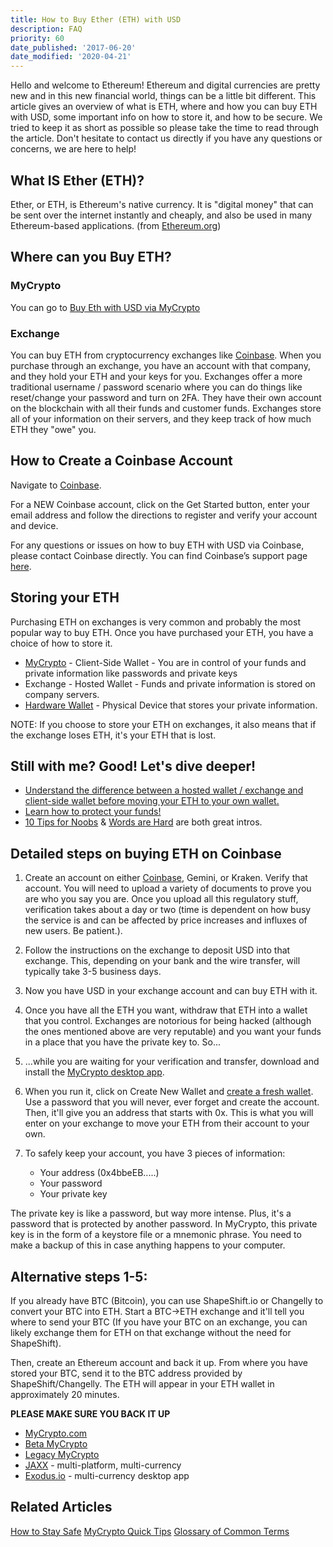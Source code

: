 ```yaml
---
title: How to Buy Ether (ETH) with USD
description: FAQ
priority: 60
date_published: '2017-06-20'
date_modified: '2020-04-21'
---
```


Hello and welcome to Ethereum! Ethereum and digital currencies are pretty new and in this new financial world, things can be a little bit different. This article gives an overview of what is ETH, where and how you can buy ETH with USD, some important info on how to store it, and how to be secure. We tried to keep it as short as possible so please take the time to read through the article. Don't hesitate to contact us directly if you have any questions or concerns, we are here to help! 

## What IS Ether (ETH)?

Ether, or ETH, is Ethereum's native currency. It is "digital money" that can be sent over the internet instantly and cheaply, and also be used in many Ethereum-based applications. (from [Ethereum.org](https://ethereum.org/eth/))

## Where can you Buy ETH?

### MyCrypto

You can go to [Buy Eth with USD via MyCrypto](https://escape.mycrypto.com/buy.html)

### Exchange

You can buy ETH from cryptocurrency exchanges like [Coinbase](https://coinbase-consumer.sjv.io/RVmkN). When you purchase through an exchange, you have an account with that company, and they hold your ETH and your keys for you. Exchanges offer a more traditional username / password scenario where you can do things like reset/change your password and turn on 2FA. They have their own account on the blockchain with all their funds and customer funds. Exchanges store all of your information on their servers, and they keep track of how much ETH they "owe" you. 

## How to Create a Coinbase Account

Navigate to [Coinbase](https://coinbase-consumer.sjv.io/RVmkN).

For a NEW Coinbase account, click on the Get Started button, enter your email address and follow the directions to register and verify your account and device.

For any questions or issues on how to buy ETH with USD via Coinbase, please contact Coinbase directly. You can find Coinbase’s support page [here](https://support.coinbase.com/).

## Storing your ETH

Purchasing ETH on exchanges is very common and probably the most popular way to buy ETH. Once you have purchased your ETH, you have a choice of how to store it.

* [MyCrypto](https://beta.mycrypto.com/) - Client-Side Wallet - You are in control of your funds and private information like passwords and private keys
* Exchange - Hosted Wallet - Funds and private information is stored on company servers. 
* [Hardware Wallet](https://support.mycrypto.com/staying-safe/hardware-wallet-recommendations) - Physical Device that stores your private information. 

NOTE: If you choose to store your ETH on exchanges, it also means that if the exchange loses ETH, it's your ETH that is lost. 

## Still with me? Good! Let's dive deeper!

* [Understand the difference between a hosted wallet / exchange and client-side wallet before moving your ETH to your own wallet.](/general-knowledge/about-mycrypto/whats-the-difference-between-an-exchange-and-mycrypto)
* [Learn how to protect your funds!](/staying-safe/protecting-yourself-and-your-funds)
* [10 Tips for Noobs](/general-knowledge/ethereum-blockchain/getting-back-to-the-basics-ten-tips-for-newbies) & [Words are Hard](/general-knowledge/ethereum-blockchain/a-glossary-of-common-terms-in-the-ethereum-crypto-space) are both great intros.

## Detailed steps on buying ETH on Coinbase

1. Create an account on either [Coinbase](https://coinbase-consumer.sjv.io/RVmkN), Gemini, or Kraken.
Verify that account. You will need to upload a variety of documents to prove you are who you say you are. Once you upload all this regulatory stuff, verification takes about a day or two (time is dependent on how busy the service is and can be affected by price increases and influxes of new users. Be patient.).

2. Follow the instructions on the exchange to deposit USD into that exchange. This, depending on your bank and the wire transfer, will typically take 3-5 business days.

3. Now you have USD in your exchange account and can buy ETH with it.

4. Once you have all the ETH you want, withdraw that ETH into a wallet that you control. Exchanges are notorious for being hacked (although the ones mentioned above are very reputable) and you want your funds in a place that you have the private key to. So...

5. ...while you are waiting for your verification and transfer, download and install the [MyCrypto desktop app](https://download.mycrypto.com/).

6. When you run it, click on Create New Wallet and [create a fresh wallet](/how-to/getting-started/how-to-create-a-wallet). Use a password that you will never, ever forget and create the account. Then, it'll give you an address that starts with 0x. This is what you will enter on your exchange to move your ETH from their account to your own.

7. To safely keep your account, you have 3 pieces of information:
   * Your address (0x4bbeEB.....)
   * Your password
   * Your private key

The private key is like a password, but way more intense. Plus, it's a password that is protected by another password. In MyCrypto, this private key is in the form of a keystore file or a mnemonic phrase. You need to make a backup of this in case anything happens to your computer.

## Alternative steps 1-5:

If you already have BTC (Bitcoin), you can use ShapeShift.io or Changelly to convert your BTC into ETH. Start a BTC->ETH exchange and it'll tell you where to send your BTC (If you have your BTC on an exchange, you can likely exchange them for ETH on that exchange without the need for ShapeShift).

Then, create an Ethereum account and back it up. From where you have stored your BTC, send it to the BTC address provided by ShapeShift/Changelly. The ETH will appear in your ETH wallet in approximately 20 minutes.

**PLEASE MAKE SURE YOU BACK IT UP**

* [MyCrypto.com](https://mycrypto.com/)
* [Beta MyCrypto](https://beta.mycrypto.com/)
* [Legacy MyCrypto](https://legacy.mycrypto.com)
* [JAXX](https://jaxx.io/) - multi-platform, multi-currency
* [Exodus.io](https://www.exodus.io/) - multi-currency desktop app

## Related Articles

[How to Stay Safe](https://support.mycrypto.com/staying-safe)
[MyCrypto Quick Tips](https://support.mycrypto.com/general-knowledge/about-mycrypto/mycryptos-quicktips)
[Glossary of Common Terms](https://support.mycrypto.com/general-knowledge/ethereum-blockchain/a-glossary-of-common-terms-in-the-ethereum-crypto-space)



